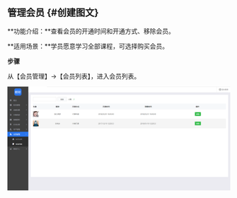 ## 管理会员 {#创建图文}

**功能介绍：**查看会员的开通时间和开通方式、移除会员。

**适用场景：**学员愿意学习全部课程，可选择购买会员。

**步骤**

从【会员管理】→【会员列表】，进入会员列表。

![](/assets/会员列表.png)

